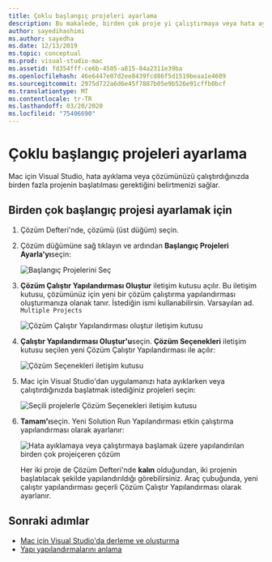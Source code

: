```yaml
---
title: Çoklu başlangıç projeleri ayarlama
description: Bu makalede, birden çok proje yi çalıştırmaya veya hata ayıklamaya başlamak üzere nasıl ayarlanır.
author: sayedihashimi
ms.author: sayedha
ms.date: 12/13/2019
ms.topic: conceptual
ms.prod: visual-studio-mac
ms.assetid: fd354fff-ce6b-4505-a815-84a2311e39ba
ms.openlocfilehash: 46e6447e07d2ee8439fcd86f5d1519beaa1e4609
ms.sourcegitcommit: 2975d722a6d6e45f7887b05e9b526e91cffb0bcf
ms.translationtype: MT
ms.contentlocale: tr-TR
ms.lasthandoff: 03/20/2020
ms.locfileid: "75406690"
---
```

# <a name="set-multiple-startup-projects"></a>Çoklu başlangıç projeleri ayarlama

Mac için Visual Studio, hata ayıklama veya çözümünüzü çalıştırdığınızda birden fazla projenin başlatılması gerektiğini belirtmenizi sağlar.

## <a name="to-set-multiple-startup-projects"></a>Birden çok başlangıç projesi ayarlamak için

1. Çözüm Defteri'nde, çözümü (üst düğüm) seçin.

2. Çözüm düğümüne sağ tıklayın ve ardından **Başlangıç Projeleri Ayarla'yı**seçin:

   ![Başlangıç Projelerini Seç](media/startup-proj-ctx-menu.png)

3. **Çözüm Çalıştır Yapılandırması Oluştur** iletişim kutusu açılır. Bu iletişim kutusu, çözümünüz için yeni bir çözüm çalıştırma yapılandırması oluşturmanıza olanak tanır. İstediğin ismi kullanabilirsin. Varsayılan ad. `Multiple Projects`

   ![Çözüm Çalıştır Yapılandırması oluştur iletişim kutusu](media/create-sln-run-config.png)

4. **Çalıştır Yapılandırması Oluştur'u**seçin. **Çözüm Seçenekleri** iletişim kutusu seçilen yeni Çözüm Çalıştır Yapılandırması ile açılır:

   ![Çözüm Seçenekleri iletişim kutusu](media/sln-options-run-config-multi-projects.png)

5. Mac için Visual Studio'dan uygulamanızı hata ayıklarken veya çalıştırdığınızda başlatmak istediğiniz projeleri seçin:

   ![Seçili projelerle Çözüm Seçenekleri iletişim kutusu](media/sln-options-run-config-multi-projects-configured.png)

6. **Tamam'ı**seçin. Yeni Solution Run Yapılandırması etkin çalıştırma yapılandırması olarak ayarlanır:

   ![Hata ayıklamaya veya çalıştırmaya başlamak üzere yapılandırılan birden çok projeiçeren çözüm](media/startup-project-configured.png)

   Her iki proje de Çözüm Defteri'nde **kalın** olduğundan, iki projenin başlatılacak şekilde yapılandırıldığı görebilirsiniz. Araç çubuğunda, yeni çalıştır yapılandırması geçerli Çözüm Çalıştır Yapılandırması olarak ayarlanır.

## <a name="next-steps"></a>Sonraki adımlar

- [Mac için Visual Studio'da derleme ve oluşturma](compiling-and-building.md)
- [Yapı yapılandırmalarını anlama](configurations.md)
